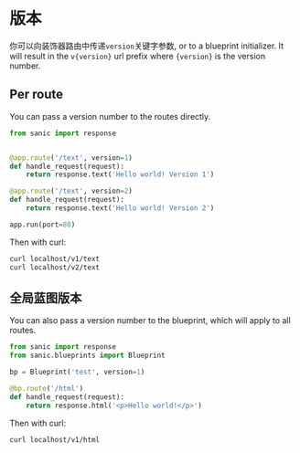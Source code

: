 # 版本

你可以向装饰器路由中传递`version`关键字参数, or to a blueprint initializer. It will result in the `v{version}` url prefix where `{version}` is the version number.

## Per route

You can pass a version number to the routes directly.

```python
from sanic import response


@app.route('/text', version=1)
def handle_request(request):
    return response.text('Hello world! Version 1')

@app.route('/text', version=2)
def handle_request(request):
    return response.text('Hello world! Version 2')

app.run(port=80)
```

Then with curl:

```bash
curl localhost/v1/text
curl localhost/v2/text
```

## 全局蓝图版本

You can also pass a version number to the blueprint, which will apply to all routes.

```python
from sanic import response
from sanic.blueprints import Blueprint

bp = Blueprint('test', version=1)

@bp.route('/html')
def handle_request(request):
    return response.html('<p>Hello world!</p>')
```

Then with curl:

```bash
curl localhost/v1/html
```
